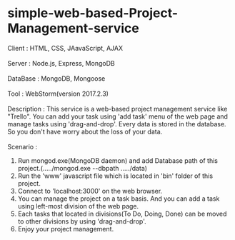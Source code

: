 # simple-web-based-Project-Management-service

Client : HTML, CSS, JAavaScript, AJAX<br><br>
Server : Node.js, Express, MongoDB<br><br>
DataBase : MongoDB, Mongoose<br><br>
Tool : WebStorm(version 2017.2.3)<br><br>
Description : This service is a web-based project management service like "Trello". You can add your task using 'add task' menu of the web page and manage tasks using 'drag-and-drop'. Every data is stored in the database. So you don't have worry about the loss of your data.
<br><br>
Scenario : 
1. Run mongod.exe(MongoDB daemon) and add Database path of this project.(...../mongod.exe --dbpath ...../data)
2. Run the 'www' javascript file which is located in 'bin' folder of this project.
3. Connect to 'localhost:3000' on the web browser.
4. You can manage the project on a task basis. And you can add a task using left-most division of the web page.
5. Each tasks that located in divisions(To Do, Doing, Done) can be moved to other divisions by using 'drag-and-drop'.
6. Enjoy your project management.
